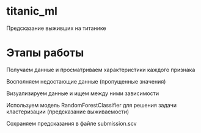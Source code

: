 # titanic_ml
Предсказание выживших на титанике

# Этапы работы 

Получаем данные и просматриваем характеристики каждого признака

 Восполняем недостающие данные (пропущенные значения)
 
 Визуализируем данные и ищем между ними зависимости
 
Используем модель RandomForestClassifier для решения задачи кластеризации (предсказание выживаемости)

 Сохраняем предсказания в файле submission.scv
